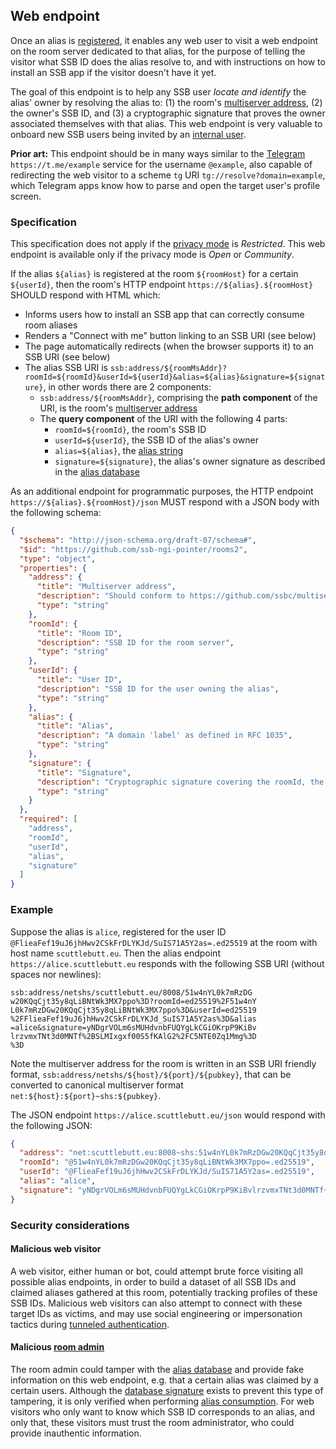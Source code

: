 ## Web endpoint

Once an alias is [registered](Registration.md), it enables any web user to visit a web endpoint on the room server dedicated to that alias, for the purpose of telling the visitor what SSB ID does the alias resolve to, and with instructions on how to install an SSB app if the visitor doesn't have it yet.

The goal of this endpoint is to help any SSB user *locate and identify* the alias' owner by resolving the alias to: (1) the room's [multiserver address](https://github.com/ssb-js/multiserver), (2) the owner's SSB ID, and (3) a cryptographic signature that proves the owner associated themselves with that alias. This web endpoint is very valuable to onboard new SSB users being invited by an [internal user](../Stakeholders/Internal%20user.md).

**Prior art:** This endpoint should be in many ways similar to the [Telegram](https://telegram.org/) `https://t.me/example` service for the username `@example`, also capable of redirecting the web visitor to a scheme `tg` URI `tg://resolve?domain=example`, which Telegram apps know how to parse and open the target user's profile screen.

### Specification

This specification does not apply if the [privacy mode](../Setup/Privacy%20modes.md) is *Restricted*. This web endpoint is available only if the privacy mode is *Open* or *Community*.

If the alias `${alias}` is registered at the room `${roomHost}` for a certain `${userId}`, then the room's HTTP endpoint `https://${alias}.${roomHost}` SHOULD respond with HTML which:

- Informs users how to install an SSB app that can correctly consume room aliases
- Renders a "Connect with me" button linking to an SSB URI (see below)
- The page automatically redirects (when the browser supports it) to an SSB URI (see below)
- The alias SSB URI is `ssb:address/${roomMsAddr}?roomId=${roomId}&userId=${userId}&alias=${alias}&signature=${signature}`, in other words there are 2 components:
  - `ssb:address/${roomMsAddr}`, comprising the **path component** of the URI, is the room's [multiserver address](https://github.com/ssb-js/multiserver)
  - The **query component** of the URI with the following 4 parts:
    - `roomId=${roomId}`, the room's SSB ID
    - `userId=${userId}`, the SSB ID of the alias's owner
    - `alias=${alias}`, the [alias string](Alias%20string.md)
    - `signature=${signature}`, the alias's owner signature as described in the [alias database](Alias%20database.md)

As an additional endpoint for programmatic purposes, the HTTP endpoint `https://${alias}.${roomHost}/json` MUST respond with a JSON body with the following schema:

```json
{
  "$schema": "http://json-schema.org/draft-07/schema#",
  "$id": "https://github.com/ssb-ngi-pointer/rooms2",
  "type": "object",
  "properties": {
    "address": {
      "title": "Multiserver address",
      "description": "Should conform to https://github.com/ssbc/multiserver-address",
      "type": "string"
    },
    "roomId": {
      "title": "Room ID",
      "description": "SSB ID for the room server",
      "type": "string"
    },
    "userId": {
      "title": "User ID",
      "description": "SSB ID for the user owning the alias",
      "type": "string"
    },
    "alias": {
      "title": "Alias",
      "description": "A domain 'label' as defined in RFC 1035",
      "type": "string"
    },
    "signature": {
      "title": "Signature",
      "description": "Cryptographic signature covering the roomId, the userId, and the alias",
      "type": "string"
    }
  },
  "required": [
    "address",
    "roomId",
    "userId",
    "alias",
    "signature"
  ]
}
```

### Example

Suppose the alias is `alice`, registered for the user ID `@FlieaFef19uJ6jhHwv2CSkFrDLYKJd/SuIS71A5Y2as=.ed25519` at the room with host name `scuttlebutt.eu`. Then the alias endpoint `https://alice.scuttlebutt.eu` responds with the following SSB URI (without spaces nor newlines):

```
ssb:address/netshs/scuttlebutt.eu/8008/51w4nYL0k7mRzDG
w20KQqCjt35y8qLiBNtWk3MX7ppo%3D?roomId=ed25519%2F51w4nY
L0k7mRzDGw20KQqCjt35y8qLiBNtWk3MX7ppo%3D&userId=ed25519
%2FFlieaFef19uJ6jhHwv2CSkFrDLYKJd_SuIS71A5Y2as%3D&alias
=alice&signature=yNDgrVOLm6sMUHdvnbFUQYgLkCGiOKrpP9KiBv
lrzvmxTNt3d0MNTf%2BSLMIxgxf00S5fKAlG2%2FC5NTE0Zq1Mmg%3D
%3D
```

Note the multiserver address for the room is written in an SSB URI friendly format, `ssb:address/netshs/${host}/${port}/${pubkey}`, that can be converted to canonical multiserver format `net:${host}:${port}~shs:${pubkey}`.

The JSON endpoint `https://alice.scuttlebutt.eu/json` would respond with the following JSON:

```json
{
  "address": "net:scuttlebutt.eu:8008~shs:51w4nYL0k7mRzDGw20KQqCjt35y8qLiBNtWk3MX7ppo=",
  "roomId": "@51w4nYL0k7mRzDGw20KQqCjt35y8qLiBNtWk3MX7ppo=.ed25519",
  "userId": "@FlieaFef19uJ6jhHwv2CSkFrDLYKJd/SuIS71A5Y2as=.ed25519",
  "alias": "alice",
  "signature": "yNDgrVOLm6sMUHdvnbFUQYgLkCGiOKrpP9KiBvlrzvmxTNt3d0MNTf+SLMIxgxf00S5fKAlG2/C5NTE0Zq1Mmg=="
}
```

### Security considerations

#### Malicious web visitor

A web visitor, either human or bot, could attempt brute force visiting all possible alias endpoints, in order to build a dataset of all SSB IDs and claimed aliases gathered at this room, potentially tracking profiles of these SSB IDs. Malicious web visitors can also attempt to connect with these target IDs as victims, and may use social engineering or impersonation tactics during [tunneled authentication](../Participation/Tunneled%20authentication.md).

#### Malicious [room admin](../Stakeholders/Room%20admin.md)

The room admin could tamper with the [alias database](Alias%20database.md) and provide fake information on this web endpoint, e.g. that a certain alias was claimed by a certain users. Although the [database signature](Alias%20database.md) exists to prevent this type of tampering, it is only verified when performing [alias consumption](Alias%20consumption.md). For web visitors who only want to know which SSB ID corresponds to an alias, and only that, these visitors must trust the room administrator, who could provide inauthentic information.
